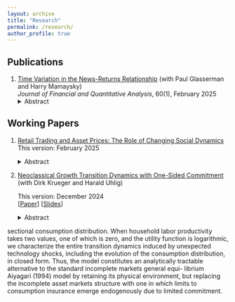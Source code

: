```yaml
---
layout: archive
title: "Research"
permalink: /research/
author_profile: true
---
```


## Publications
1. [Time Variation in the News-Returns Relationship](https://www.cambridge.org/core/journals/journal-of-financial-and-quantitative-analysis/article/time-variation-in-the-newsreturns-relationship/01300E364B37863AC469C6D3FA85FBC8) (with Paul Glasserman and Harry Mamaysky)  
   *Journal of Financial and Quantitative Analysis*, 60(1), February 2025  
   <details><summary>Abstract</summary>
   The speed of stock price reaction to news exhibits substantial time variation. Higher risk-bearing capacity of financial intermediaries, lower passive ownership of stocks, and more informative news increase price responses to contemporaneous news; surprisingly, these interaction variables also increase price responses to lagged news (underreaction). A simple model with limited attention and three investor types (institutional, noninstitutional, and passive) predicts the observed variation in news responses. A long-short trading strategy based on news sentiment earns high returns, which increase when conditioning on the interaction variables. The interactions we document are robust to the choice of news source.
   </details>

## Working Papers
1. [Retail Trading and Asset Prices: The Role of Changing Social Dynamics](https://papers.ssrn.com/sol3/papers.cfm?abstract_id=4236966)    
   This version: February 2025       
   <details><summary>Abstract</summary>   
   Social media-fueled retail trading poses new risk to institutional investors. I develop a model to analyze the origin and pricing of this risk. Retail investors participate in a social network with concentrated linkages, which means their idiosyncratic sentiment shocks can lead to aggregate fluctuations in retail sentiment. These fluctuations shift investor composition, which in turn determines the price of retail sentiment risk. I calibrate the model to match price, quantity, and sentiment dynamics around the January 2021 short squeeze. Using the calibrated model, I quantify the impact of evolving social network topology on asset prices.
   </details>

2. [Neoclassical Growth Transition Dynamics with One-Sided Commitment](../files/Krueger_Li_Uhlig_paper.pdf) (with Dirk Krueger and Harald Uhlig) 

   This version: December 2024  
   \[[Paper](../files/Krueger_Li_Uhlig_paper.pdf)\] \[[Slides](../files/Krueger_Li_Uhlig_slides.pdf)\]
   <details><summary>Abstract</summary>
   This paper characterizes the transition dynamics of a continuous-time neoclassical production economy with capital accumulation in which households face idiosyncratic income risk and cannot commit to repay their debt. Therefore, even though a full set of contingent claims that pay out conditional on the realization of idiosyncratic shocks is available, the equilibrium features imperfect insurance and a non-degenerate cross-
sectional consumption distribution. When household labor productivity takes two values, one of which is zero, and the utility function is logarithmic, we characterize the entire transition dynamics induced by unexpected technology shocks, including the evolution of the consumption distribution, in closed form. Thus, the model constitutes an analytically tractable alternative to the standard incomplete markets general equi-
librium Aiyagari (1994) model by retaining its physical environment, but replacing the incomplete asset markets structure with one in which limits to consumption insurance emerge endogenously due to limited commitment.
   </details>

